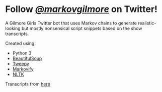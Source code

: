 # Follow *[@markovgilmore](https://twitter.com/markovgilmore)* on Twitter!


A Gilmore Girls Twitter bot that uses Markov chains to generate realistic-looking but mostly nonsensical script snippets based on the show transcripts.

Created using:
* Python 3
* [BeautifulSoup](https://www.crummy.com/software/BeautifulSoup/)
* [Tweepy](https://github.com/tweepy/tweepy)
* [Markovify](https://github.com/jsvine/markovify)
* [NLTK](http://nltk.org)

Transcripts from [here](https://crazy-internet-people.com/site/gilmoregirls/scripts.html)
